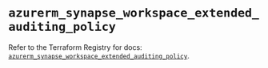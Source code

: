 # `azurerm_synapse_workspace_extended_auditing_policy`

Refer to the Terraform Registry for docs: [`azurerm_synapse_workspace_extended_auditing_policy`](https://registry.terraform.io/providers/hashicorp/azurerm/4.49.0/docs/resources/synapse_workspace_extended_auditing_policy).
